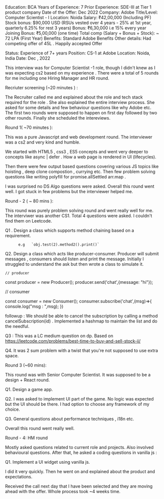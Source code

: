 Education: BCA
Years of Experience: 7
Prior Experience: SDE-III at Tier 1 product company
Date of the Offer: Dec 2022
Company: Adobe
Title/Level: Computer Scientist - I
Location: Noida
Salary: ₹42,00,000 (Including PF)
Stock bonus: $90,000 USD (RSUs vested over 4 years - 25% at 1st year, quarterly 6.25% for rest 3 years)
Bonus: ₹6,30,000 i.e 15% every year
Joining Bonus: ₹5,00,000 (one time)
Total comp (Salary + Bonus + Stock): ~ 72 LPA (First Year)
Benefits: Standard Adobe Benefits
Other details: Had competing offer of 45L . Happily accepted Offer

Status: Experience of 7+ years
Position: CS-1 at Adobe
Location: Noida, India
Date: Dec , 2022

This interview was for Computer Scientist -1 role, though I didn't knew as I was expecting cs2 based on my experience . There were a total of 5 rounds for me including one Hiring Manager and HR round.

Recriuter screening (~20 minutes ) :

The Recruiter called me and explained about the role and tech stack required for the role . She also explained the entire interview process. She asked for some details and few behaviour questions like why Adobe etc.
The first two rounds were supposed to happen on first day followed by two other rounds. Finally she scheduled the intereviews.

Round 1( ~70 minutes ):

This was a pure Javascript and web development round. The interviewer was a cs2 and very kind and humble.

We started with HTML5 , css3 , ES5 concepts and went very deeper to concepts like
async | defer . How a web page is rendered in UI (lifecycles).

Then there were few output based questions covering various JS topics like hoisting , deep clone compostion , currying etc.
Then few problem solving questions like writing polyfill for promise.allSettled arr.map .

I was surprised no DS Algo questions were asked. Overall this round went well. I got stuck in few problems but the interviewer helped me.

Round - 2 ( ~ 80 mins ):

This round was purely problem solving round and went really well for me. The interviwer was another CS1. Total 4 questions were asked. I couldn't find them on Leetcode.

Q1 . Design a class which supports method chaining based on a requirement.

          e.g   `obj.test(2).method2().print()`
Q2. Design a class which acts like producer-consumer. Producer will submit messages , consumers should listen and print the message. Initially I struggled to understand the ask but then wrote a class to simulate it.

    // producer 
    
   const producer = new Producer();
   producer.send('chat',{message: "hi"});
   
   // consumer 
   
   const consumer = new Consumer();
  	consumer.subscribe('chat',(msg)=>{
  	    console.log("msg : ",msg);
  	})
   
followup :
We should be able to cancel the subscription by calling a method cancelSubscription(id) .
Implemented a hashmap to maintain the list and do the needful.

Q3 : This was a LC medium question on dp. Based on https://leetcode.com/problems/best-time-to-buy-and-sell-stock-ii/

Q4. It was 2 sum problem with a twist that you're not supposed to use extra space.

Round 3 (~60 mins):

This round was with Senior Computer Scientist. It was supposed to be a design + React round.

Q1. Design a game app.

Q2. I was asked to implement UI part of the game. No logic was expected but the UI should be there. I had option to choose any framework of my choice.

Q3. General questions about performance techniques , i18n etc.

Overall this round went really well.

Round - 4: HM round

Mostly asked questions related to current role and projects. Also involved behavioural questions. After that, he asked a coding questions in vanilla js :

Q1. Implement a UI widget using vanilla js.

I did it very quickly. Then he went on and explained about the product and expectations.

Received the call next day that I have been selected and they are moving ahead with the offer. Whole process took ~4 weeks time.


